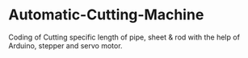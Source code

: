 # Automatic-Cutting-Machine
Coding of Cutting specific length of pipe, sheet &amp; rod with the help of Arduino, stepper and servo motor.
